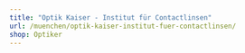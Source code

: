 ```yaml
---
title: "Optik Kaiser - Institut für Contactlinsen"
url: /muenchen/optik-kaiser-institut-fuer-contactlinsen/
shop: Optiker
---
```

